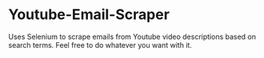 # Youtube-Email-Scraper
Uses Selenium to scrape emails from Youtube video descriptions based on search terms.
Feel free to do whatever you want with it.

